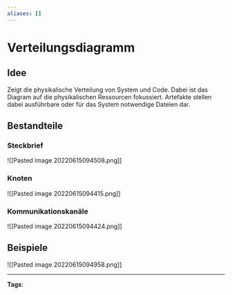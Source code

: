 ```yaml
---
aliases: []
---
```


# Verteilungsdiagramm

## Idee

Zeigt die physikalische Verteilung von System und Code. Dabei ist das Diagram auf die physikalischen Ressourcen fokussiert. Artefakte stellen dabei ausführbare oder für das System notwendige Dateien dar.

## Bestandteile

### Steckbrief

![[Pasted image 20220615094508.png]]

### Knoten

![[Pasted image 20220615094415.png]]

### Kommunikationskanäle

![[Pasted image 20220615094424.png]]

## Beispiele

![[Pasted image 20220615094958.png]]

---

**Tags**:
